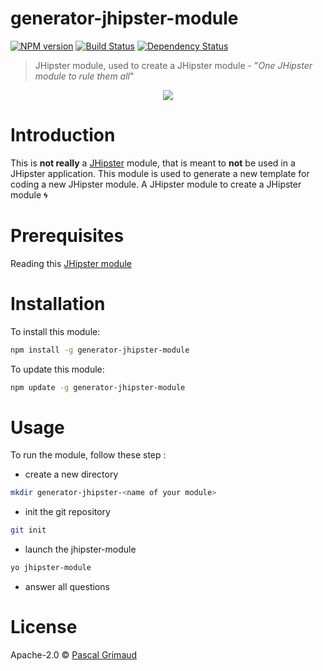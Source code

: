 # generator-jhipster-module
[![NPM version][npm-image]][npm-url] [![Build Status][travis-image]][travis-url] [![Dependency Status][daviddm-image]][daviddm-url]
> JHipster module, used to create a JHipster module - "*One JHipster module to rule them all*"

<div align="center">
  <a href="http://jhipster.github.io">
    <img src="https://github.com/pascalgrimaud/generator-jhipster-module/raw/master/images/logo-jhipster.png">
  </a>
</div>

# Introduction

This is **not really** a [JHipster](http://jhipster.github.io/) module, that is meant to **not** be used in a JHipster application. This module is used to generate a new template for coding a new JHipster module. A JHipster module to create a JHipster module :cyclone:

# Prerequisites

Reading this [JHipster module](https://jhipster.github.io/modules/creating_a_module.html)

# Installation

To install this module:

```bash
npm install -g generator-jhipster-module
```

To update this module:
```bash
npm update -g generator-jhipster-module
```

# Usage

To run the module, follow these step :

- create a new directory

```bash
mkdir generator-jhipster-<name of your module>
```

- init the git repository

```bash
git init
```

- launch the jhipster-module

```bash
yo jhipster-module
```

- answer all questions

# License

Apache-2.0 © [Pascal Grimaud](https://twitter.com/pascalgrimaud)

[npm-image]: https://img.shields.io/npm/v/generator-jhipster-module.svg
[npm-url]: https://npmjs.org/package/generator-jhipster-module
[travis-image]: https://travis-ci.org/pascalgrimaud/generator-jhipster-module.svg?branch=master
[travis-url]: https://travis-ci.org/pascalgrimaud/generator-jhipster-module
[daviddm-image]: https://david-dm.org/pascalgrimaud/generator-jhipster-module.svg?theme=shields.io
[daviddm-url]: https://david-dm.org/pascalgrimaud/generator-jhipster-module
